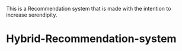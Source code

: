 This is a Recommendation system that is made with the intention to increase serendipity.
# Hybrid-Recommendation-system
